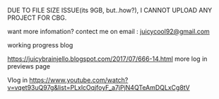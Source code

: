 DUE TO FILE SIZE ISSUE(its 9GB, but..how?), I CANNOT UPLOAD ANY PROJECT FOR CBG.

want more infomation? contect me on email : juicycool92@gmail.com

working progress blog 

https://juicybrainjello.blogspot.com/2017/07/666-14.html
more log in previews page

Vlog in https://www.youtube.com/watch?v=vqet93uQ97g&list=PLxlcOqjfoyF_a7jPjN4QTeAmDQLxCg8tV
